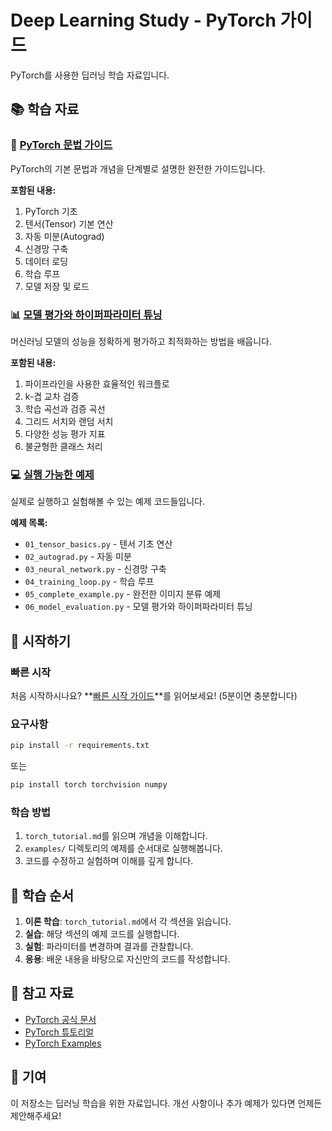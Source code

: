 # Deep Learning Study - PyTorch 가이드

PyTorch를 사용한 딥러닝 학습 자료입니다.

## 📚 학습 자료

### 📖 [PyTorch 문법 가이드](./torch_tutorial.md)
PyTorch의 기본 문법과 개념을 단계별로 설명한 완전한 가이드입니다.

**포함된 내용:**
1. PyTorch 기초
2. 텐서(Tensor) 기본 연산
3. 자동 미분(Autograd)
4. 신경망 구축
5. 데이터 로딩
6. 학습 루프
7. 모델 저장 및 로드

### 📊 [모델 평가와 하이퍼파라미터 튜닝](./model_evaluation_theory.md)
머신러닝 모델의 성능을 정확하게 평가하고 최적화하는 방법을 배웁니다.

**포함된 내용:**
1. 파이프라인을 사용한 효율적인 워크플로
2. k-겹 교차 검증
3. 학습 곡선과 검증 곡선
4. 그리드 서치와 랜덤 서치
5. 다양한 성능 평가 지표
6. 불균형한 클래스 처리

### 💻 [실행 가능한 예제](./examples/)
실제로 실행하고 실험해볼 수 있는 예제 코드들입니다.

**예제 목록:**
- `01_tensor_basics.py` - 텐서 기초 연산
- `02_autograd.py` - 자동 미분
- `03_neural_network.py` - 신경망 구축
- `04_training_loop.py` - 학습 루프
- `05_complete_example.py` - 완전한 이미지 분류 예제
- `06_model_evaluation.py` - 모델 평가와 하이퍼파라미터 튜닝

## 🚀 시작하기

### 빠른 시작
처음 시작하시나요? **[빠른 시작 가이드](./QUICKSTART.md)**를 읽어보세요! (5분이면 충분합니다)

### 요구사항
```bash
pip install -r requirements.txt
```

또는

```bash
pip install torch torchvision numpy
```

### 학습 방법
1. `torch_tutorial.md`를 읽으며 개념을 이해합니다.
2. `examples/` 디렉토리의 예제를 순서대로 실행해봅니다.
3. 코드를 수정하고 실험하며 이해를 깊게 합니다.

## 📝 학습 순서

1. **이론 학습**: `torch_tutorial.md`에서 각 섹션을 읽습니다.
2. **실습**: 해당 섹션의 예제 코드를 실행합니다.
3. **실험**: 파라미터를 변경하며 결과를 관찰합니다.
4. **응용**: 배운 내용을 바탕으로 자신만의 코드를 작성합니다.

## 📖 참고 자료

- [PyTorch 공식 문서](https://pytorch.org/docs/stable/index.html)
- [PyTorch 튜토리얼](https://pytorch.org/tutorials/)
- [PyTorch Examples](https://github.com/pytorch/examples)

## 🤝 기여

이 저장소는 딥러닝 학습을 위한 자료입니다. 개선 사항이나 추가 예제가 있다면 언제든 제안해주세요!